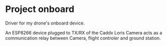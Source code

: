 # Project onboard

Driver for my drone's onboard device.

An ESP8266 device plugged to TX/RX of the Caddx Loris Camera acts as a communication relay between Camera, 
flight controler and ground station.


